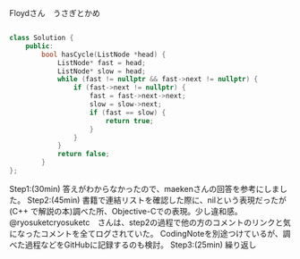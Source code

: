 Floydさん　うさぎとかめ

```cpp

class Solution {
    public:
        bool hasCycle(ListNode *head) {
            ListNode* fast = head;
            ListNode* slow = head;
            while (fast != nullptr && fast->next != nullptr) {
                if (fast->next != nullptr) {
                    fast = fast->next->next;
                    slow = slow->next;
                    if (fast == slow) {
                        return true;
                    }
                }
            }
            return false;
        }
};

```

Step1:(30min) 答えがわからなかったので、maekenさんの回答を参考にしました。
Step2:(45min) 書籍で連結リストを確認した際に、nilという表現だったが(C++ で解説の本)調べた所、Objective-Cでの表現。少し違和感。
@ryosuketcryosuketc　さんは、step2の過程で他の方のコメントのリンクと気になったコメントを全てログされていた。
CodingNoteを別途つけているが、調べた過程などをGitHubに記録するのも検討。
Step3:(25min) 繰り返し

